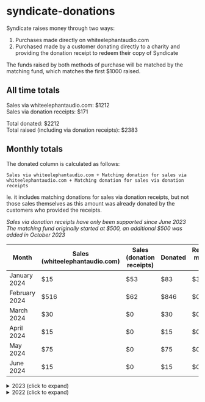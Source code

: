 # syndicate-donations

Syndicate raises money through two ways:
1. Purchases made directly on whiteelephantaudio.com
2. Purchased made by a customer donating directly to a charity and providing the donation receipt to redeem their copy of Syndicate

The funds raised by both methods of purchase will be matched by the matching fund, which matches the first $1000 raised.

## All time totals
Sales via whiteelephantaudio.com: $1212  
Sales via donation receipts: $171  

Total donated: $2212  
Total raised (including via donation receipts): $2383

## Monthly totals
The donated column is calculated as follows:
```
Sales via whiteelephantaudio.com + Matching donation for sales via whiteelephantaudio.com + Matching donation for sales via donation receipts
```
Ie. it includes matching donations for sales via donation receipts, but not those sales themselves as this amount was already donated by the customers who provided the receipts.

*Sales via donation receipts have only been supported since June 2023*  
*The matching fund originally started at $500, an additional $500 was added in October 2023*

Month          | Sales (whiteelephantaudio.com) | Sales (donation receipts) | Donated | Remaining matching fund
-------------- | ------------------------------ | ------------------------- | ------- | ----------------------- 
January 2024   | $15                            | $53                       | $83     | $330
February 2024  | $516                           | $62                       | $846    | $0
March 2024     | $30                            | $0                        | $30     | $0
April 2024     | $15                            | $0                        | $15     | $0
May 2024       | $75                            | $0                        | $75     | $0
June 2024      | $15                            | $0                        | $15     | $0

<details>
<summary>2023 (click to expand)</summary>

Month          | Sales (whiteelephantaudio.com) | Sales (donation receipts) | Donated | Remaining matching fund
-------------- | ------------------------------ | ------------------------- | ------- | ----------------------- 
January 2023   | $0                             | N/A                       | $0      | $454
February 2023  | $15                            | N/A                       | $30     | $439
March 2023     | $220                           | N/A                       | $440    | $219
April 2023     | $0                             | N/A                       | $0      | $219
May 2023       | $30                            | N/A                       | $60     | $189
June 2023      | $15                            | $16                       | $46     | $158
July 2023      | $20                            | $0                        | $40     | $138
August 2023    | $45                            | $0                        | $90     | $93
September 2023 | $35                            | $0                        | $70     | $58
October 2023   | $60                            | $0                        | $120    | $498 ($500 topup)
November 2023  | $0                             | $0                        | $0      | $498
December 2023  | $60                            | $40                       | $160    | $398

</details>

<details>
<summary>2022 (click to expand)</summary>

Month          | Sales (whiteelephantaudio.com) | Sales (donation receipts) | Donated | Remaining matching fund
-------------- | ------------------------------ | ------------------------- | ------- | ----------------------- 
April 2022     | $15                            | N/A                       | $30     | $485
May 2022       | $0                             | N/A                       | $0      | $485
June 2022      | $16                            | N/A                       | $32     | $469
July 2022      | $0                             | N/A                       | $0      | $469
August 2022    | $0                             | N/A                       | $0      | $469
September 2022 | $0                             | N/A                       | $0      | $469
October 2022   | $0                             | N/A                       | $0      | $469
November 2022  | $15                            | N/A                       | $30     | $454
December 2022  | $0                             | N/A                       | $0      | $454

</details>
